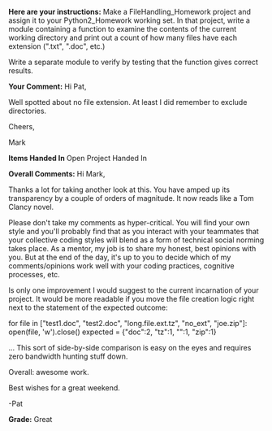 ﻿**Here are your instructions:**
Make a FileHandling_Homework project and assign it to your Python2_Homework working set. In that project, write a module containing a function to examine the contents of the current working directory and print out a count of how many files have each extension (".txt", ".doc", etc.)

Write a separate module to verify by testing that the function gives correct results.

**Your Comment:**
Hi Pat,

Well spotted about no file extension.  At least I did remember to exclude directories.

Cheers,

Mark

**Items Handed In**
Open Project Handed In

**Overall Comments:**
Hi Mark,

Thanks a lot for taking another look at this. You have amped up its transparency by a couple of orders of magnitude. It now reads like a Tom Clancy novel.

Please don't take my comments as hyper-critical. You will find your own style and you'll probably find that as you interact with your teammates that your collective coding styles will blend as a form of technical social norming takes place. As a mentor, my job is to share my honest, best opinions with you. But at the end of the day, it's up to you to decide which of my comments/opinions work well with your coding practices, cognitive processes, etc.

Is only one improvement I would suggest to the current incarnation of your project. It would be more readable if you move the file creation logic right next to the statement of the expected outcome:

   for file in ["test1.doc", "test2.doc", "long.file.ext.tz", "no_ext", "joe.zip"]:
       open(file, 'w').close()
   expected = {"doc":2, "tz":1, "":1, "zip":1}

... This sort of side-by-side comparison is easy on the eyes and requires zero bandwidth hunting stuff down.

Overall: awesome work.

Best wishes for a great weekend.

-Pat

**Grade:**
Great
